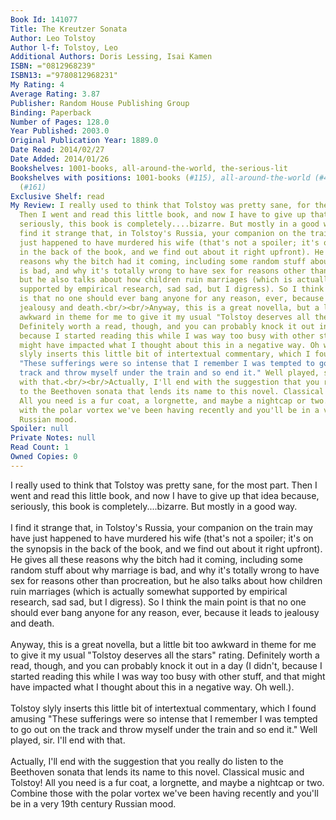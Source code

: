 ```yaml
---
Book Id: 141077
Title: The Kreutzer Sonata
Author: Leo Tolstoy
Author l-f: Tolstoy, Leo
Additional Authors: Doris Lessing, Isai Kamen
ISBN: ="0812968239"
ISBN13: ="9780812968231"
My Rating: 4
Average Rating: 3.87
Publisher: Random House Publishing Group
Binding: Paperback
Number of Pages: 128.0
Year Published: 2003.0
Original Publication Year: 1889.0
Date Read: 2014/02/27
Date Added: 2014/01/26
Bookshelves: 1001-books, all-around-the-world, the-serious-lit
Bookshelves with positions: 1001-books (#115), all-around-the-world (#47), the-serious-lit
  (#161)
Exclusive Shelf: read
My Review: I really used to think that Tolstoy was pretty sane, for the most part.
  Then I went and read this little book, and now I have to give up that idea because,
  seriously, this book is completely....bizarre. But mostly in a good way.<br/><br/>I
  find it strange that, in Tolstoy's Russia, your companion on the train may have
  just happened to have murdered his wife (that's not a spoiler; it's on the synopsis
  in the back of the book, and we find out about it right upfront). He gives all these
  reasons why the bitch had it coming, including some random stuff about why marriage
  is bad, and why it's totally wrong to have sex for reasons other than procreation,
  but he also talks about how children ruin marriages (which is actually somewhat
  supported by empirical research, sad sad, but I digress). So I think the main point
  is that no one should ever bang anyone for any reason, ever, because it leads to
  jealousy and death.<br/><br/>Anyway, this is a great novella, but a little bit too
  awkward in theme for me to give it my usual "Tolstoy deserves all the stars" rating.
  Definitely worth a read, though, and you can probably knock it out in a day (I didn't,
  because I started reading this while I was way too busy with other stuff, and that
  might have impacted what I thought about this in a negative way. Oh well.).<br/><br/>Tolstoy
  slyly inserts this little bit of intertextual commentary, which I found amusing
  "These sufferings were so intense that I remember I was tempted to go out on the
  track and throw myself under the train and so end it." Well played, sir. I'll end
  with that.<br/><br/>Actually, I'll end with the suggestion that you really do listen
  to the Beethoven sonata that lends its name to this novel. Classical music and Tolstoy!
  All you need is a fur coat, a lorgnette, and maybe a nightcap or two. Combine those
  with the polar vortex we've been having recently and you'll be in a very 19th century
  Russian mood.
Spoiler: null
Private Notes: null
Read Count: 1
Owned Copies: 0
---
```


I really used to think that Tolstoy was pretty sane, for the most part. Then I went and read this little book, and now I have to give up that idea because, seriously, this book is completely....bizarre. But mostly in a good way.<br/><br/>I find it strange that, in Tolstoy's Russia, your companion on the train may have just happened to have murdered his wife (that's not a spoiler; it's on the synopsis in the back of the book, and we find out about it right upfront). He gives all these reasons why the bitch had it coming, including some random stuff about why marriage is bad, and why it's totally wrong to have sex for reasons other than procreation, but he also talks about how children ruin marriages (which is actually somewhat supported by empirical research, sad sad, but I digress). So I think the main point is that no one should ever bang anyone for any reason, ever, because it leads to jealousy and death.<br/><br/>Anyway, this is a great novella, but a little bit too awkward in theme for me to give it my usual "Tolstoy deserves all the stars" rating. Definitely worth a read, though, and you can probably knock it out in a day (I didn't, because I started reading this while I was way too busy with other stuff, and that might have impacted what I thought about this in a negative way. Oh well.).<br/><br/>Tolstoy slyly inserts this little bit of intertextual commentary, which I found amusing "These sufferings were so intense that I remember I was tempted to go out on the track and throw myself under the train and so end it." Well played, sir. I'll end with that.<br/><br/>Actually, I'll end with the suggestion that you really do listen to the Beethoven sonata that lends its name to this novel. Classical music and Tolstoy! All you need is a fur coat, a lorgnette, and maybe a nightcap or two. Combine those with the polar vortex we've been having recently and you'll be in a very 19th century Russian mood.